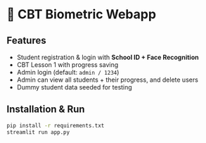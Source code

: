 # 🧠 CBT Biometric Webapp

## Features
- Student registration & login with **School ID + Face Recognition**
- CBT Lesson 1 with progress saving
- Admin login (default: `admin / 1234`)
- Admin can view all students + their progress, and delete users
- Dummy student data seeded for testing

## Installation & Run
```bash
pip install -r requirements.txt
streamlit run app.py
```
